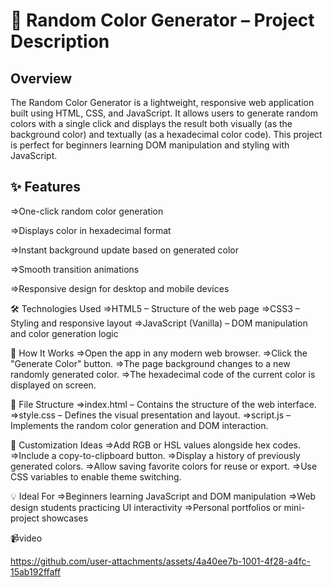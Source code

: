 <h1>🎨 Random Color Generator – Project Description</h1>

<h2>Overview</h2>
<p>The Random Color Generator is a lightweight, responsive web application built using HTML, CSS, and JavaScript. It allows users to generate random colors with a single click and displays the result both visually (as the background color) and textually (as a hexadecimal color code). This project is perfect for beginners learning DOM manipulation and styling with JavaScript.</p>

<h2>✨ Features</h2>
<p>=>One-click random color generation</p>
<p>=>Displays color in hexadecimal format</p>
<p>=>Instant background update based on generated color</p>
<p>=>Smooth transition animations</p>
<p>=>Responsive design for desktop and mobile devices</p>

🛠️ Technologies Used
=>HTML5 – Structure of the web page
=>CSS3 – Styling and responsive layout
=>JavaScript (Vanilla) – DOM manipulation and color generation logic

🚀 How It Works
=>Open the app in any modern web browser.
=>Click the "Generate Color" button.
=>The page background changes to a new randomly generated color.
=>The hexadecimal code of the current color is displayed on screen.

📁 File Structure
=>index.html – Contains the structure of the web interface.
=>style.css – Defines the visual presentation and layout.
=>script.js – Implements the random color generation and DOM interaction.

🔧 Customization Ideas
=>Add RGB or HSL values alongside hex codes.
=>Include a copy-to-clipboard button.
=>Display a history of previously generated colors.
=>Allow saving favorite colors for reuse or export.
=>Use CSS variables to enable theme switching.

💡 Ideal For
=>Beginners learning JavaScript and DOM manipulation
=>Web design students practicing UI interactivity
=>Personal portfolios or mini-project showcases

📹video

https://github.com/user-attachments/assets/4a40ee7b-1001-4f28-a4fc-15ab192ffaff

